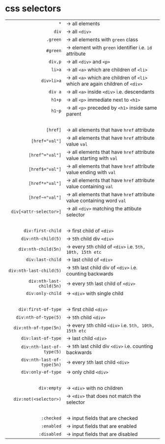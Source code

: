 # css selectors

|         |            |
|--------:|:-----------|
|`*`       | → all elements |
|`div`     | → all `<div>` |
|`.green`  | → all elements with `green` class | 
| `#green` | → element with `green` identifier i.e. `id` attribute |
| `div,p`  | → all `<div>` and `<p>` |
| `li>a`  | → all `<a>` which are children of `<li>` |
| `div>li>a`  | → all `<a>` which are children of `<li>` which are again children of `<div>` |
| `div a` | → all `<a>` inside `<div>` i.e. descendants |
| `h1+p`   | → all `<p>` immediate next to `<h1>` |
| `h1~p`   | → all `<p>` preceded by `<h1>` inside same parent |
|    &nbsp;      |   &nbsp;       |
| `[href]` | → all elements that have `href` attribute |
| `[href="val"]` | → all elements that have `href` attribute value `val` |
| `[href^="val"]` | → all elements that have `href` attribute value starting with `val` |
| `[href$="val"]` | → all elements that have `href` attribute value ending with `val` |
| `[href*="val"]` | → all elements that have `href` attribute value containing `val` |
| `[href~="val"]` | → all elements that have `href` attribute value containing word `val` |
| `div[<attr-selector>]` | → all `<div>` matching the attibute selector |
|    &nbsp;      |   &nbsp;       |
| `div:first-child` | → first child of `<div>` |
| `div:nth-child(5)` | → `5`th child div `<div>` |
| `div:nth-child(5n)` | → every `5`th child of `<div>` i.e. `5th, 10th, 15th etc` |
| `div:last-child` | → last child of `<div>` |
| `div:nth-last-child(5)` | → `5`th last child div of `<div>` i.e. counting backwards |
| `div:nth-last-child(5n)` | → every `5`th last child of `<div>` |
| `div:only-child` | → `<div>` with single child |
|    &nbsp;      |   &nbsp;       |
| `div:first-of-type` | → first child `<div>` |
| `div:nth-of-type(5)` | → `5`th child `<div>` |
| `div:nth-of-type(5n)` | → every `5`th child `<div>` i.e. `5th, 10th, 15th etc` |
| `div:last-of-type` | → last child `<div>` |
| `div:nth-last-of-type(5)` | → `5`th last child div `<div>` i.e. counting backwards |
| `div:nth-last-of-type(5n)` | → every `5`th last child `<div>` |
| `div:only-of-type` | → only child `<div>` |
|    &nbsp;      |   &nbsp;       |
| `div:empty` | → `<div>` with no children |
| `div:not(<selector>)` | → `<div>` that does not match the selector |
|    &nbsp;      |   &nbsp;       |
| `:checked` | → input fields that are checked |
| `:enabled` | → input fields that are enabled |
| `:disabled` | → input fields that are disabled |

